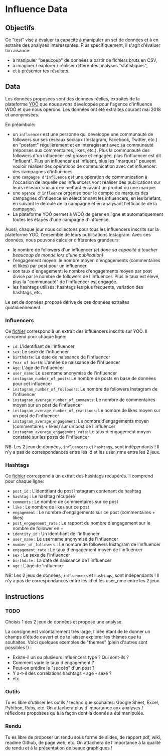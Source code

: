 # Influence Data

## Objectifs

Ce "test" vise à  évaluer ta capacité à manipuler un set de données et à en extraire des analyses intéressantes. Plus spécifiquement, il s'agit d'évaluer ton aisance:
- à manipuler "beaucoup" de données à partir de fichiers bruts en CSV,
- à imaginer / explorer / réaliser différentes analyses "statistiques",
- et à présenter tes résultats.


## Data

Les données proposées sont des données réelles, extraites de la plateforme [YOÔ](https://www.yoo.paris) que nous avons développée pour l'agence d'influence WOÔ et que nous opérons. Les données ont été extraites courant mai 2018 et anonymisées.

En préambule:
- un `influencer` est une personne qui développe une communauté de followers sur ses réseaux sociaux (Instagram, Facebook, Twitter, etc.) en "postant" régulièrement et en intéragissant avec sa communauté (réponses aux commentaires, likes, etc.). Plus la communauté des followers d'un influencer est grosse et engagée, plus l'influencer est dit "influent". Plus un influencer est influent, plus les "marques" peuvent vouloir réaliser des opérations de communication avec cet influencer: des campagnes d'influences.
- une `campagne d'influence` est une opération de communication à l'occasion de laquelle des influencers vont réaliser des publications sur leurs réseaux sociaux en mettant en avant un produit ou une marque.
- une `agence d'influence` organise pour le compte de marques des campagnes d'influence en sélectionnant les influencers, en les briefant, en suivant le déroulé de la campagne et en analysant l'efficacité de la campagne.
- La plateforme YOÔ permet à WOÔ de gérer en ligne et automatiquement toutes les étapes d'une campagne d'influence.

Aussi, chaque jour nous collectons pour tous les influencers inscrits sur la plateforme YOÔ, l'ensemble de leurs publications Instagram. Avec ces données, nous pouvons calculer différentes grandeurs:
- le nombre de followers d'un influencer *(et donc sa capacité à toucher beaucoup de monde lors d'une publication)*
- l'engagement moyen: le nombre moyen d'engagements (commentaires et likes) par post pour un influencer
- son taux d'engagement: le nombre d'engagements moyen par post divisé par le nombre de followers de l'influencer. Plus le taux est élevé, plus la "communauté" de l'influencer est engagée.
- les hashtags utilisés: hashtags les plus fréquents, variation des hashtags, etc.

Le set de données proposé dérive de ces données extraites quotidiennement.

### Influencers

Ce [fichier](data/influencers.csv) correspond à un extrait des influencers inscrits sur YOÔ. Il comprend pour chaque ligne:

- `id`: L'identifiant de l'influencer
- `sex`: Le sexe de l'influencer
- `birthdate`: La date de naissance de l'influencer
- `Year of birth`: L'année de naissance de l'influencer
- `Age`: L'âge de l'influencer
- `user_name`: Le username anonymisé de l'influencer
- `instagram_number_of_posts`: Le nombre de posts en base de données pour cet influencer
- `instagram_number_of_followers`: Le nombre de followers Instagram de l'influencer
- `instagram_average_number_of_comments`: Le nombre de commentaires moyen sur un post de l'influencer
- `instagram_average_number_of_reactions`: Le nombre de likes moyen sur un post de l'influencer
- `instagram_average_engagement`: Le nombre d'engagements moyen (commentaires + likes) sur un post de l'influencer
- `instagram_average_engagement_rate`: Le taux d'engagement moyen constaté sur les posts de l'influencer

NB: Les 2 jeux de données, `influencers` et `hashtags`, sont indépendants ! Il n'y a pas de correspondances entre les id et les user_nme entre les 2 jeux.

### Hashtags

Ce [fichier](data/hashtags.csv) correspond à un extrait des hashtags récupérés. Il comprend pour chaque ligne:

- `post_id` : L'identifiant du post Instagram contenant de hashtag
- `hashtag` : Le hashtag récupéré
- `comments` : Le nombre de commentaires sur ce post
- `like` : Le nombre de likes sur ce post
- `engagement` : Le nombre d'engagements sur ce post (commentaires + likes)
- `post_engagement_rate` : Le rapport du nombre d'engagement sur le nombre de follower en +
- `identity_id` : Un identifiant de l'influencer
- `user_name` : Le username anonymisé de l'influencer
- `number_of_followers` : Le nombre de followers Instagram de l'influencer
- `engagement_rate` : Le taux d'engagement moyen de l'influencer
- `sex` : Le sexe de l'influencer
- `birthdate` : La date de naissance de l'influencer
- `age` : L'âge de 'influencer

NB: Les 2 jeux de données, `influencers` et `hashtags`, sont indépendants ! Il n'y a pas de correspondances entre les id et les user_nme entre les 2 jeux.


## Instructions

### TODO

Choisis 1 des 2 jeux de données et propose une analyse.

La consigne est volontairement très large, l'idée étant de te donner un champs d'étude ouvert et de te laisser explorer les thèmes que tu souhaites. Voici quelques exemples de "thèmes" (plein d'autres sont possibles !) :
- Existe-il un ou plusieurs influencers type ? Qui sont-ils ?
- Comment varie le taux d'engagement ?
- Peut-on prédire le "succès" d'un post ?
- Y a-t-il des corrélations hashtags - age - sexe ?
- etc.

### Outils

Tu es libre d'utiliser les outils / techno que souhaites: Google Sheet, Excel, Pyhthon, Ruby, etc. On attachera plus d'importance aux analyses / réflexions proposées qu'à la façon dont la donnée a été manipulée.

### Rendu

Tu es libre de proposer un rendu sous forme de slides, de rapport pdf, wiki, readme Github, de page web, etc. On attachera de l'importance à la qualité du rendu et à la présentation de beaux graphiques !
